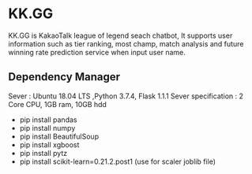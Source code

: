 # KK.GG
KK.GG is KakaoTalk league of legend seach chatbot, It supports user information such as tier ranking, most champ, match analysis and future winning rate prediction service when input user name.

## Dependency Manager

Sever : Ubuntu 18.04 LTS ,Python 3.7.4, Flask 1.1.1
Sever specification : 2 Core CPU, 1GB ram, 10GB hdd
* pip install pandas
* pip install numpy
* pip install BeautifulSoup
* pip install xgboost
* pip install pytz
* pip install scikit-learn=0.21.2.post1 (use for scaler joblib file)


